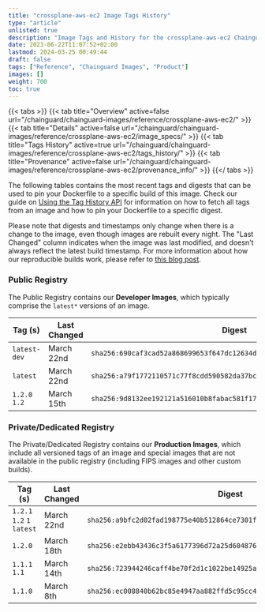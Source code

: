 ```yaml
---
title: "crossplane-aws-ec2 Image Tags History"
type: "article"
unlisted: true
description: "Image Tags and History for the crossplane-aws-ec2 Chainguard Image"
date: 2023-06-22T11:07:52+02:00
lastmod: 2024-03-25 00:49:44
draft: false
tags: ["Reference", "Chainguard Images", "Product"]
images: []
weight: 700
toc: true
---
```


{{< tabs >}}
{{< tab title="Overview" active=false url="/chainguard/chainguard-images/reference/crossplane-aws-ec2/" >}}
{{< tab title="Details" active=false url="/chainguard/chainguard-images/reference/crossplane-aws-ec2/image_specs/" >}}
{{< tab title="Tags History" active=true url="/chainguard/chainguard-images/reference/crossplane-aws-ec2/tags_history/" >}}
{{< tab title="Provenance" active=false url="/chainguard/chainguard-images/reference/crossplane-aws-ec2/provenance_info/" >}}
{{</ tabs >}}

The following tables contains the most recent tags and digests that can be used to pin your Dockerfile to a specific build of this image. Check our guide on [Using the Tag History API](/chainguard/chainguard-images/using-the-tag-history-api/) for information on how to fetch all tags from an image and how to pin your Dockerfile to a specific digest.

Please note that digests and timestamps only change when there is a change to the image, even though images are rebuilt every night. The "Last Changed" column indicates when the image was last modified, and doesn't always reflect the latest build timestamp. For more information about how our reproducible builds work, please refer to [this blog post](https://www.chainguard.dev/unchained/reproducing-chainguards-reproducible-image-builds).

### Public Registry
The Public Registry contains our **Developer Images**, which typically comprise the `latest*` versions of an image.

| Tag (s)        | Last Changed | Digest                                                                    |
|----------------|--------------|---------------------------------------------------------------------------|
|  `latest-dev`  | March 22nd   | `sha256:690caf3cad52a868699653f647dc12634d615b66faa5cbca4d82182bae16f2dc` |
|  `latest`      | March 22nd   | `sha256:a79f1772110571c77f8cdd590582da37bc4b2be97973f705a625af4935757e75` |
|  `1.2.0` `1.2` | March 15th   | `sha256:9d8132ee192121a516010b8fabac581f17186b70faf337029d3770fd7b473da5` |


### Private/Dedicated Registry
The Private/Dedicated Registry contains our **Production Images**, which include all versioned tags of an image and special images that are not available in the public registry (including FIPS images and other custom builds).

| Tag (s)                     | Last Changed | Digest                                                                    |
|-----------------------------|--------------|---------------------------------------------------------------------------|
|  `1.2.1` `1.2` `1` `latest` | March 22nd   | `sha256:a9bfc2d02fad198775e40b512864ce7301f382c233aabb1629730076d2eaed81` |
|  `1.2.0`                    | March 18th   | `sha256:e2ebb43436c3f5a6177396d72a25d604876dd6a579fa1aa7e46b90453a4aa3de` |
|  `1.1.1` `1.1`              | March 14th   | `sha256:723944246caff4be70f2d1c1022be14925a08ecc2c5912164f001b44db3064f6` |
|  `1.1.0`                    | March 8th    | `sha256:ec008840b62bc85e4947aa882ffd5c95cc4e53556750a7bf1c3cbadf57e8c220` |

